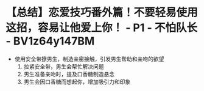 # 【总结】恋爱技巧番外篇！不要轻易使用这招，容易让他爱上你！ - P1 - 不怕队长 - BV1z64y147BM

-   使用安全带撩男生，制造亲密接触，引发男生帮助和亲吻的欲望
    1.  拉紧安全带，男生会帮忙解决问题
    2.  男生准备亲吻时，提及口香糖制造悬念
    3.  男生会因口香糖而想起你，增加吸引力和印象